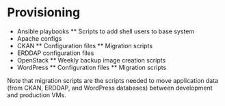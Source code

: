 # Provisioning
* Ansible playbooks
** Scripts to add shell users to base system
* Apache configs
* CKAN
** Configuration files
** Migration scripts
* ERDDAP configuration files
* OpenStack
** Weekly backup image creation scripts
* WordPress
** Configuration files
** Migration scripts

Note that migration scripts are the scripts needed to move application data (from CKAN, ERDDAP, and WordPress databases) between development and production VMs.
